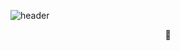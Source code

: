 

![header](https://capsule-render.vercel.app/api?type=slice&color=0496C7&fontColor=E6E6FA&height=250&fontAlign=50&section=header&text=HyoBin&fontSize=70&animation=fadeIn)
<br />


<p align="center">
	🚧
</p>
<br />


	

	
